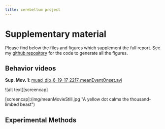 ```yaml
---
title: cerebellum project
---
```


# Supplementary material

Please find below the files and figures which supplement the full report. See my [github repository] for the code to generate all the figures.

[github repository]:https://github.com/Kelarion/ephys/cerebellum

Behavior videos
------
**Sup. Mov. 1**: [muad_dib_6-19-17_2217_meanEventOnset.avi]

![alt text][screencap]

[muad_dib_6-19-17_2217_meanEventOnset.avi]: https://drive.google.com/file/d/1ZMPyG3y3KX1GGi99VKt-0TK4YMBdshu4/view?usp=sharing

[screencap]:(img/meanMovieStill.jpg "A yellow dot calms the thousand-limbed beast")

Experimental Methods
------
